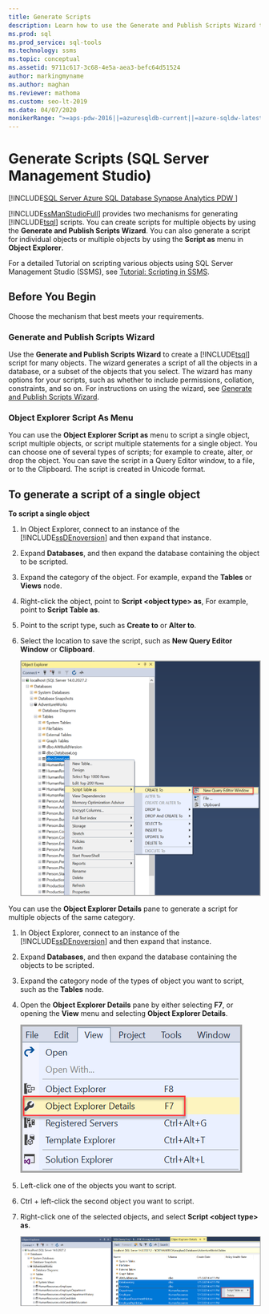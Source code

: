 ```yaml
---
title: Generate Scripts
description: Learn how to use the Generate and Publish Scripts Wizard to create Transact-SQL scripts for multiple objects, and how to use the Script as menu in Object Explorer to generate scripts for individual or multiple objects.
ms.prod: sql
ms.prod_service: sql-tools
ms.technology: ssms
ms.topic: conceptual
ms.assetid: 9711c617-3c68-4e5a-aea3-befc64d51524
author: markingmyname
ms.author: maghan
ms.reviewer: mathoma
ms.custom: seo-lt-2019
ms.date: 04/07/2020
monikerRange: ">=aps-pdw-2016||=azuresqldb-current||=azure-sqldw-latest||>=sql-server-2016||=sqlallproducts-allversions||>=sql-server-linux-2017||=azuresqldb-mi-current"
---
```


# Generate Scripts (SQL Server Management Studio)

[!INCLUDE[SQL Server Azure SQL Database Synapse Analytics PDW ](../../includes/applies-to-version/sql-asdb-asdbmi-asa-pdw.md)]

[!INCLUDE[ssManStudioFull](../../includes/ssmanstudiofull-md.md)] provides two mechanisms for generating [!INCLUDE[tsql](../../includes/tsql-md.md)] scripts. You can create scripts for multiple objects by using the **Generate and Publish Scripts Wizard**. You can also generate a script for individual objects or multiple objects by using the **Script as** menu in **Object Explorer**.

For a detailed Tutorial on scripting various objects using SQL Server Management Studio (SSMS), see [Tutorial: Scripting in SSMS](https://docs.microsoft.com/sql/ssms/tutorials/scripting-ssms).

## Before You Begin

Choose the mechanism that best meets your requirements. 

###  <a name="GenPubScriptWiz"></a> Generate and Publish Scripts Wizard

Use the **Generate and Publish Scripts Wizard** to create a [!INCLUDE[tsql](../../includes/tsql-md.md)] script for many objects. The wizard generates a script of all the objects in a database, or a subset of the objects that you select. The wizard has many options for your scripts, such as whether to include permissions, collation, constraints, and so on. For instructions on using the wizard, see [Generate and Publish Scripts Wizard](../../relational-databases/scripting/generate-and-publish-scripts-wizard.md).
  
### <a name="OEScriptAsMenu"></a> Object Explorer Script As Menu

You can use the **Object Explorer Script as** menu to script a single object, script multiple objects, or script multiple statements for a single object. You can choose one of several types of scripts; for example to create, alter, or drop the object. You can save the script in a Query Editor window, to a file, or to the Clipboard. The script is created in Unicode format.

## <a name="ScriptSingleObject"></a> To generate a script of a single object

**To script a single object**

1. In Object Explorer, connect to an instance of the [!INCLUDE[ssDEnoversion](../../includes/ssdenoversion-md.md)] and then expand that instance.

2. Expand **Databases**, and then expand the database containing the object to be scripted.

3. Expand the category of the object. For example, expand the **Tables** or **Views** node.

4. Right-click the object, point to **Script \<object type> as**, For example, point to **Script Table as**.

5. Point to the script type, such as **Create to** or **Alter to**.

6. Select the location to save the script, such as **New Query Editor Window** or **Clipboard**.

    ![Scripting table](media/generate-scripts-sql-server-management-studio/script-table.png)

You can use the **Object Explorer Details** pane to generate a script for multiple objects of the same category.

1. In Object Explorer, connect to an instance of the [!INCLUDE[ssDEnoversion](../../includes/ssdenoversion-md.md)] and then expand that instance.

2. Expand **Databases**, and then expand the database containing the objects to be scripted.

3. Expand the category node of the types of object you want to script, such as the **Tables** node.

4. Open the **Object Explorer Details** pane by either selecting **F7**, or opening the **View** menu and selecting **Object Explorer Details**.

    ![View menu](media/generate-scripts-sql-server-management-studio/object-explorer-details-view-menu.png)

5. Left-click one of the objects you want to script.

6. Ctrl + left-click the second object you want to script.

7. Right-click one of the selected objects, and select **Script \<object type> as**.

    ![Details](media/generate-scripts-sql-server-management-studio/object-explorer-details.png)